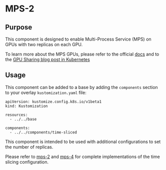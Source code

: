 # MPS-2

## Purpose

This component is designed to enable Multi-Process Service (MPS) on GPUs with two replicas on each GPU.

To learn more about the MPS GPUs, please refer to the official [docs](
https://docs.nvidia.com/deploy/mps/index.html) and to the [GPU Sharing blog post in Kubernetes](https://developer.nvidia.com/blog/improving-gpu-utilization-in-kubernetes/)

## Usage

This component can be added to a base by adding the `components` section to your overlay `kustomization.yaml` file:

```
apiVersion: kustomize.config.k8s.io/v1beta1
kind: Kustomization

resources:
  - ../../base

components:
  - ../../components/time-sliced
```

This component is intended to be used with additional configurations to set the number of replicas.

Please refer to [mps-2](../mps-2) and [mps-4](../mps-4) for complete implementations of the time slicing configuration.
